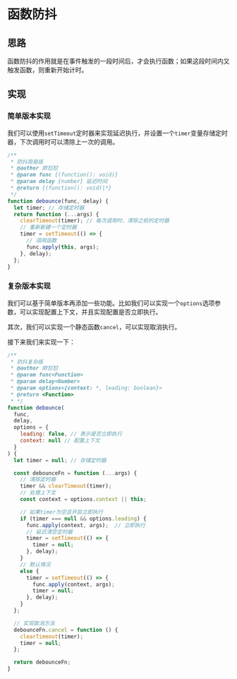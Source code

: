 # 函数防抖

## 思路

函数防抖的作用就是在事件触发的一段时间后，才会执行函数；如果这段时间内又触发函数，则重新开始计时。

## 实现

### 简单版本实现

我们可以使用`setTimeout`定时器来实现延迟执行，并设置一个`timer`变量存储定时器，下次调用时可以清除上一次的调用。

```javascript
/**
 * 防抖简易版
 * @author 欧怼怼
 * @param func {(function(): void)}
 * @param delay {number} 延迟时间
 * @return {(function(): void)|*}
 */
function debounce(func, delay) {
  let timer; // 存储定时器
  return function (...args) {
    clearTimeout(timer); // 每次调用时，清除之前的定时器
    // 重新新建一个定时器
    timer = setTimeout(() => {
      // 调用函数
      func.apply(this, args);
    }, delay);
  };
}
```

### 复杂版本实现

我们可以基于简单版本再添加一些功能。比如我们可以实现一个`options`选项参数，可以实现配置上下文，并且实现配置是否立即执行。

其次，我们可以实现一个静态函数`cancel`，可以实现取消执行。

接下来我们来实现一下：

```javascript
/**
 * 防抖复杂版
 * @author 欧怼怼
 * @param func<Function>
 * @param delay<Number>
 * @param options<{context: *, leading: boolean}>
 * @return <Function>
 * */
function debounce(
  func,
  delay,
  options = {
    leading: false, // 表示是否立即执行
    context: null // 配置上下文
  }
) {
  let timer = null; // 存储定时器

  const debounceFn = function (...args) {
    // 清除定时器
    timer && clearTimeout(timer);
    // 处理上下文
    const context = options.context || this;

    // 如果timer为空且开启立即执行
    if (timer === null && options.leading) {
      func.apply(context, args);  // 立即执行
      // 延迟清空定时器
      timer = setTimeout(() => {
        timer = null;
      }, delay);
    } 
    // 默认情况
    else {
      timer = setTimeout(() => {
        func.apply(context, args);
        timer = null;
      }, delay);
    }
  };

  // 实现取消方法
  debounceFn.cancel = function () {
    clearTimeout(timer);
    timer = null;
  };

  return debounceFn;
}
```